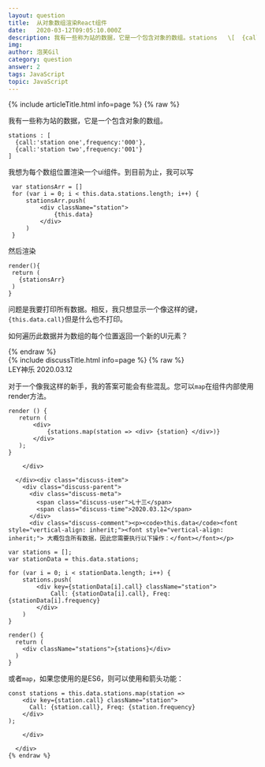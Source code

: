```yaml
---
layout: question
title:  从对象数组渲染React组件
date:   2020-03-12T09:05:10.000Z
description: 我有一些称为站的数据，它是一个包含对象的数组。stations   \[  {call 'station one',frequency '000'},...
img: 
author: 泡芙Gil
category: question
answer: 2
tags: JavaScript
topic: JavaScript
---
```

<div class="article-root">
  <div class="article">
    {% include articleTitle.html info=page %}
    {% raw %}
    <div class="article-content"><p><font style="vertical-align: inherit;"><font style="vertical-align: inherit;">我有一些称为站的数据，它是一个包含对象的数组。</font></font></p>

<pre><code>stations : [<font></font>
  {call:'station one',frequency:'000'},<font></font>
  {call:'station two',frequency:'001'}<font></font>
]<font></font>
</code></pre>

<p><font style="vertical-align: inherit;"><font style="vertical-align: inherit;">我想为每个数组位置渲染一个ui组件。</font><font style="vertical-align: inherit;">到目前为止，我可以写</font></font></p>

<pre><code> var stationsArr = []<font></font>
 for (var i = 0; i &lt; this.data.stations.length; i++) {<font></font>
     stationsArr.push(<font></font>
         &lt;div className="station"&gt;<font></font>
             {this.data}<font></font>
         &lt;/div&gt;<font></font>
     )<font></font>
 }<font></font>
</code></pre>

<p><font style="vertical-align: inherit;"><font style="vertical-align: inherit;">然后渲染</font></font></p>

<pre><code>render(){<font></font>
 return (<font></font>
   {stationsArr}<font></font>
 )<font></font>
}<font></font>
</code></pre>

<p><font style="vertical-align: inherit;"><font style="vertical-align: inherit;">问题是我要打印所有数据。</font><font style="vertical-align: inherit;">相反，我只想显示一个像这样的键，</font></font><code>{this.data.call}</code><font style="vertical-align: inherit;"><font style="vertical-align: inherit;">但是什么也不打印。</font></font></p>

<p><font style="vertical-align: inherit;"><font style="vertical-align: inherit;">如何遍历此数据并为数组的每个位置返回一个新的UI元素？</font></font></p></div>
    {% endraw %}
  </div>

  <div class="discuss-wrapper">
    {% include discussTitle.html info=page %}
    {% raw %}
    <div class="discuss-item">
        <div class="discuss-parent">
          <div class="discuss-meta">
            <span class="discuss-user">LEY神乐</span>
            <span class="discuss-time">2020.03.12</span>
          </div>
          <div class="discuss-comment"><p><font style="vertical-align: inherit;"><font style="vertical-align: inherit;">对于一个像我这样的新手，我的答案可能会有些混乱。</font><font style="vertical-align: inherit;">您可以</font></font><code>map</code><font style="vertical-align: inherit;"><font style="vertical-align: inherit;">在组件内部</font><font style="vertical-align: inherit;">使用</font><font style="vertical-align: inherit;">render方法。</font></font></p>

<pre><code>render () {<font></font>
   return (<font></font>
       &lt;div&gt;<font></font>
           {stations.map(station =&gt; &lt;div&gt; {station} &lt;/div&gt;)} <font></font>
       &lt;/div&gt;<font></font>
   );<font></font>
}<font></font>
</code></pre></div>
        </div>
        
      </div><div class="discuss-item">
        <div class="discuss-parent">
          <div class="discuss-meta">
            <span class="discuss-user">L十三</span>
            <span class="discuss-time">2020.03.12</span>
          </div>
          <div class="discuss-comment"><p><code>this.data</code><font style="vertical-align: inherit;"><font style="vertical-align: inherit;"> 大概包含所有数据，因此您需要执行以下操作：</font></font></p>

<pre><code>var stations = [];<font></font>
var stationData = this.data.stations;<font></font>
<font></font>
for (var i = 0; i &lt; stationData.length; i++) {<font></font>
    stations.push(<font></font>
        &lt;div key={stationData[i].call} className="station"&gt;<font></font>
            Call: {stationData[i].call}, Freq: {stationData[i].frequency}<font></font>
        &lt;/div&gt;<font></font>
    )<font></font>
}<font></font>
<font></font>
render() {<font></font>
  return (<font></font>
    &lt;div className="stations"&gt;{stations}&lt;/div&gt;<font></font>
  )<font></font>
}<font></font>
</code></pre>

<p><font style="vertical-align: inherit;"><font style="vertical-align: inherit;">或者</font></font><code>map</code><font style="vertical-align: inherit;"><font style="vertical-align: inherit;">，如果您使用的是ES6，则</font><font style="vertical-align: inherit;">可以使用</font><font style="vertical-align: inherit;">和箭头功能：</font></font></p>

<pre><code>const stations = this.data.stations.map(station =&gt;<font></font>
    &lt;div key={station.call} className="station"&gt;<font></font>
      Call: {station.call}, Freq: {station.frequency}<font></font>
    &lt;/div&gt;<font></font>
);<font></font>
</code></pre></div>
        </div>
        
      </div>
    {% endraw %}
  </div>
<div>
